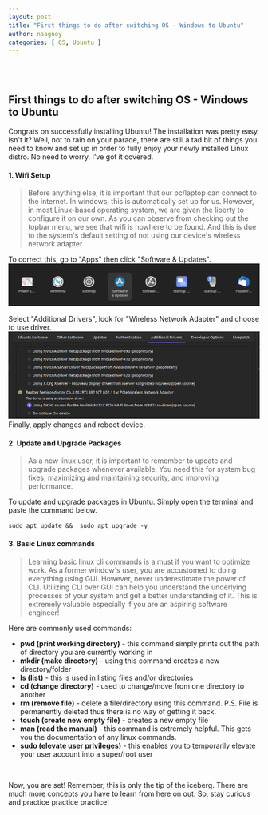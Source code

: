 ```yaml
---
layout: post
title: "First things to do after switching OS - Windows to Ubuntu"
author: nsagnoy
categories: [ OS, Ubuntu ]
---
```


<br />
<br />

## First things to do after switching OS - Windows to Ubuntu # 

Congrats on successfully installing Ubuntu! The installation was pretty easy, isn't it? Well, not to rain on your parade, there are still a tad bit of things you need to know and set up in order to fully enjoy your newly installed Linux distro. No need to worry. I've got it covered.


#### 1. Wifi Setup

> Before anything else, it is important that our pc/laptop can connect to the internet. In windows, this is automatically set up for us. However, in most Linux-based operating system, we are given the liberty to configure it on our own. As you can observe from checking out the topbar menu, we see that wifi is nowhere to be found. And this is due to the system's default setting of not using our device's wireless network adapter. 


To correct this, go to "Apps" then click "Software & Updates".
![alt](../assets/images/1.png)


Select "Additional Drivers", look for "Wireless Network Adapter" and choose to use driver.
![alt](../assets/images/2.png) <br />
Finally, apply changes and reboot device.


#### 2. Update and Upgrade Packages

> As a new linux user, it is important to remember to update and upgrade packages whenever available. You need this for system bug fixes, maximizing and maintaining security, and improving performance.

To update and upgrade packages in Ubuntu. Simply open the terminal and paste the command below. <br />

    sudo apt update &&  sudo apt upgrade -y
     

#### 3. Basic Linux commands

> Learning basic linux cli commands is a must if you want to optimize work. As a former window's user, you are accustomed to doing everything using GUI. However, never underestimate the power of CLI. Utilizing CLI over GUI can help you understand the underlying processes of your system and get a better understanding of it. This is extremely valuable especially if you are an aspiring software engineer!

Here are commonly used commands:

- **pwd (print working directory)** - this command simply prints out the path of directory you are currently working in
- **mkdir (make directory)** - using this command creates a new directory/folder
- **ls (list)** - this is used in listing files and/or directories 
- **cd (change directory)** - used to change/move from one directory to another
- **rm (remove file)** - delete a file/directory using this command. P.S. File is permanently deleted thus there is no way of getting it back.
- **touch (create new empty file)** - creates a new empty file
- **man (read the manual)** - this command is extremely helpful. This gets you the documentation of any linux commands.
- **sudo (elevate user privileges)** - this enables you to temporarily elevate your user account into a super/root user

<br />


Now, you are set! Remember, this is only the tip of the iceberg. There are much more concepts you have to learn from here on out. So, stay curious and practice practice practice! 


 
